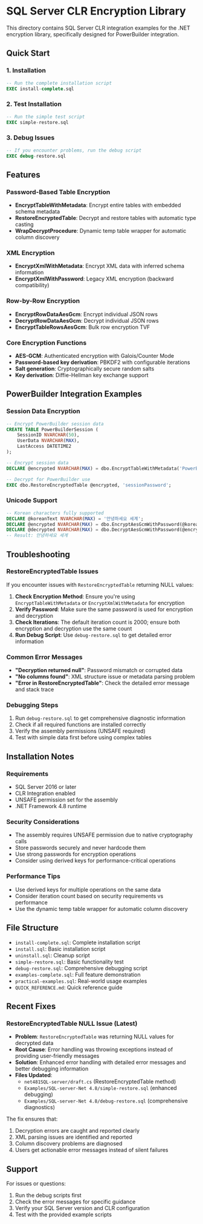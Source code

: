 # SQL Server CLR Encryption Library

This directory contains SQL Server CLR integration examples for the .NET encryption library, specifically designed for PowerBuilder integration.

## Quick Start

### 1. Installation
```sql
-- Run the complete installation script
EXEC install-complete.sql
```

### 2. Test Installation
```sql
-- Run the simple test script
EXEC simple-restore.sql
```

### 3. Debug Issues
```sql
-- If you encounter problems, run the debug script
EXEC debug-restore.sql
```

## Features

### Password-Based Table Encryption
- **EncryptTableWithMetadata**: Encrypt entire tables with embedded schema metadata
- **RestoreEncryptedTable**: Decrypt and restore tables with automatic type casting
- **WrapDecryptProcedure**: Dynamic temp table wrapper for automatic column discovery

### XML Encryption
- **EncryptXmlWithMetadata**: Encrypt XML data with inferred schema information
- **EncryptXmlWithPassword**: Legacy XML encryption (backward compatibility)

### Row-by-Row Encryption
- **EncryptRowDataAesGcm**: Encrypt individual JSON rows
- **DecryptRowDataAesGcm**: Decrypt individual JSON rows
- **EncryptTableRowsAesGcm**: Bulk row encryption TVF

### Core Encryption Functions
- **AES-GCM**: Authenticated encryption with Galois/Counter Mode
- **Password-based key derivation**: PBKDF2 with configurable iterations
- **Salt generation**: Cryptographically secure random salts
- **Key derivation**: Diffie-Hellman key exchange support

## PowerBuilder Integration Examples

### Session Data Encryption
```sql
-- Encrypt PowerBuilder session data
CREATE TABLE PowerBuilderSession (
    SessionID NVARCHAR(50),
    UserData NVARCHAR(MAX),
    LastAccess DATETIME2
);

-- Encrypt session data
DECLARE @encrypted NVARCHAR(MAX) = dbo.EncryptTableWithMetadata('PowerBuilderSession', 'sessionPassword');

-- Decrypt for PowerBuilder use
EXEC dbo.RestoreEncryptedTable @encrypted, 'sessionPassword';
```

### Unicode Support
```sql
-- Korean characters fully supported
DECLARE @koreanText NVARCHAR(MAX) = '안녕하세요 세계';
DECLARE @encrypted NVARCHAR(MAX) = dbo.EncryptAesGcmWithPassword(@koreanText, 'password');
DECLARE @decrypted NVARCHAR(MAX) = dbo.DecryptAesGcmWithPassword(@encrypted, 'password');
-- Result: 안녕하세요 세계
```

## Troubleshooting

### RestoreEncryptedTable Issues

If you encounter issues with `RestoreEncryptedTable` returning NULL values:

1. **Check Encryption Method**: Ensure you're using `EncryptTableWithMetadata` or `EncryptXmlWithMetadata` for encryption
2. **Verify Password**: Make sure the same password is used for encryption and decryption
3. **Check Iterations**: The default iteration count is 2000; ensure both encryption and decryption use the same count
4. **Run Debug Script**: Use `debug-restore.sql` to get detailed error information

### Common Error Messages

- **"Decryption returned null"**: Password mismatch or corrupted data
- **"No columns found"**: XML structure issue or metadata parsing problem
- **"Error in RestoreEncryptedTable"**: Check the detailed error message and stack trace

### Debugging Steps

1. Run `debug-restore.sql` to get comprehensive diagnostic information
2. Check if all required functions are installed correctly
3. Verify the assembly permissions (UNSAFE required)
4. Test with simple data first before using complex tables

## Installation Notes

### Requirements
- SQL Server 2016 or later
- CLR Integration enabled
- UNSAFE permission set for the assembly
- .NET Framework 4.8 runtime

### Security Considerations
- The assembly requires UNSAFE permission due to native cryptography calls
- Store passwords securely and never hardcode them
- Use strong passwords for encryption operations
- Consider using derived keys for performance-critical operations

### Performance Tips
- Use derived keys for multiple operations on the same data
- Consider iteration count based on security requirements vs performance
- Use the dynamic temp table wrapper for automatic column discovery

## File Structure

- `install-complete.sql`: Complete installation script
- `install.sql`: Basic installation script
- `uninstall.sql`: Cleanup script
- `simple-restore.sql`: Basic functionality test
- `debug-restore.sql`: Comprehensive debugging script
- `examples-complete.sql`: Full feature demonstration
- `practical-examples.sql`: Real-world usage examples
- `QUICK_REFERENCE.md`: Quick reference guide

## Recent Fixes

### RestoreEncryptedTable NULL Issue (Latest)
- **Problem**: `RestoreEncryptedTable` was returning NULL values for decrypted data
- **Root Cause**: Error handling was throwing exceptions instead of providing user-friendly messages
- **Solution**: Enhanced error handling with detailed error messages and better debugging information
- **Files Updated**: 
  - `net481SQL-server/draft.cs` (RestoreEncryptedTable method)
  - `Examples/SQL-server-Net 4.8/simple-restore.sql` (enhanced debugging)
  - `Examples/SQL-server-Net 4.8/debug-restore.sql` (comprehensive diagnostics)

The fix ensures that:
1. Decryption errors are caught and reported clearly
2. XML parsing issues are identified and reported
3. Column discovery problems are diagnosed
4. Users get actionable error messages instead of silent failures

## Support

For issues or questions:
1. Run the debug scripts first
2. Check the error messages for specific guidance
3. Verify your SQL Server version and CLR configuration
4. Test with the provided example scripts